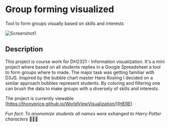 # Group forming visualized

Tool to form groups visually based on skills and interests

![Screenshot1](https://i.imgur.com/Y8RT2uU.jpg)

## Description
This project is course work for DH2321 - Information visualization. It's a mini project where based on all students replies in a Google Spreadsheet a tool to form groups where to made. The major task was getting familiar with D3JS. Inspired by the bubble chart master Hans Rosling I decided on a similar approach bubbles represent students. By coloring and filtering one can brush the data to make groups with a diversety of skills and interests.

The project is currently viewable [https://thonyprice.github.io/WorldViewVisualization/](HERE)

*Fun fact: To anonomize students all names were exhanged to Harry Potter characters* :crystal_ball::sparkles::ghost:
